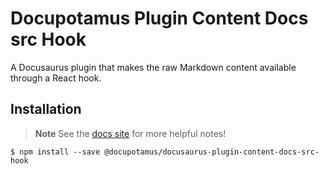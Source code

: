 # Docupotamus Plugin Content Docs src Hook

A Docusaurus plugin that makes the raw Markdown content available through a
React hook.

## Installation

> **Note**
> See the [docs site](https://www.docupotamus.io/docs/plugins/plugin-content-docs-src-hook)
> for more helpful notes!

```shell
$ npm install --save @docupotamus/docusaurus-plugin-content-docs-src-hook
```
